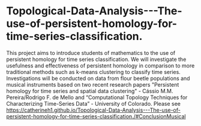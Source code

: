 # Topological-Data-Analysis---The-use-of-persistent-homology-for-time-series-classification.
This project aims to introduce students of mathematics to the use of persistent homology for time series classification. We will investigate the usefulness and effectiveness of persistent homology in comparison to more traditional methods such as k-means clustering to classify time series. Investigations will be conducted on data from flour beetle populations and musical instruments based on two recent research papers "Persistent homology for time series and spatial data clustering" - Cássio M.M. Pereira/Rodrigo F. de Mello and “Computational Topology Techniques for Characterizing Time-Series Data” - University of Colorado.
Please see https://catherineh1.github.io/Topological-Data-Analysis---The-use-of-persistent-homology-for-time-series-classification./#ConclusionMusical
